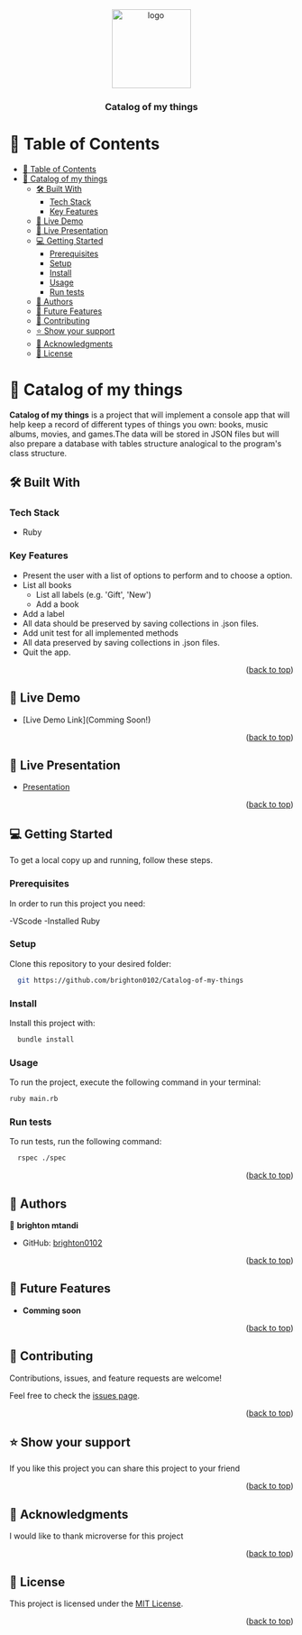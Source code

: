 <div align="center">

<img src="Logo.jpeg" alt="logo" width="140"  height="auto" />
  <br/>

<h3><b>Catalog of my things</b></h3>

</div>

<!-- TABLE OF CONTENTS -->

# 📗 Table of Contents

- [📗 Table of Contents](#-table-of-contents)
- [📖 Catalog of my things ](#-catalog-of-my-things-)
  - [🛠 Built With ](#-built-with-)
    - [Tech Stack ](#tech-stack-)
    - [Key Features ](#key-features-)
  - [🚀 Live Demo ](#-live-demo-)
  - [🎥 Live Presentation ](#-live-presentation-)
  - [💻 Getting Started ](#-getting-started-)
    - [Prerequisites](#prerequisites)
    - [Setup](#setup)
    - [Install](#install)
    - [Usage](#usage)
    - [Run tests](#run-tests)
  - [👥 Authors ](#-authors-)
  - [🔭 Future Features ](#-future-features-)
  - [🤝 Contributing ](#-contributing-)
  - [⭐️ Show your support ](#️-show-your-support-)
  - [🙏 Acknowledgments ](#-acknowledgments-)
  - [📝 License ](#-license-)

<!-- PROJECT DESCRIPTION -->

# 📖 Catalog of my things <a name="about-project"></a>

**Catalog of my things** is a project that will implement a console app that will help keep a record of different types of things you own: books, music albums, movies, and games.The data will be stored in JSON files but will also prepare a database with tables structure analogical to the program's class structure.

## 🛠 Built With <a name="built-with"></a>

### Tech Stack <a name="tech-stack"></a>

- Ruby

<!-- Features -->

### Key Features <a name="key-features"></a>

- Present the user with a list of options to perform and to choose a option.
- List all books
  - List all labels (e.g. 'Gift', 'New')
  - Add a book
- Add a label
- All data should be preserved by saving collections in .json files.
- Add unit test for all implemented methods
- All data preserved by saving collections in .json files.
- Quit the app.

<p align="right">(<a href="#readme-top">back to top</a>)</p>

## 🚀 Live Demo <a name="live-demo"></a>

- [Live Demo Link](Comming Soon!)

<p align="right">(<a href="#readme-top">back to top</a>)</p>


## 🎥 Live Presentation <a name="live-presentation"></a>

- [Presentation](https://drive.google.com/file/d/10CfJbV0e0em1XXFOH-W03w8y5xaBtLLM/view?usp=sharing)

<p align="right">(<a href="#readme-top">back to top</a>)</p>


<!-- GETTING STARTED -->

## 💻 Getting Started <a name="getting-started"></a>

To get a local copy up and running, follow these steps.

### Prerequisites

In order to run this project you need:

-VScode 
-Installed Ruby

### Setup

Clone this repository to your desired folder:

```sh
  git https://github.com/brighton0102/Catalog-of-my-things
```

### Install

Install this project with:

```sh
  bundle install
```

### Usage

To run the project, execute the following command in your terminal:

```sh
ruby main.rb
```

### Run tests

To run tests, run the following command:

```sh
  rspec ./spec
```
<p align="right">(<a href="#readme-top">back to top</a>)</p>

<!-- AUTHORS -->

## 👥 Authors <a name="author"></a>

👤 **brighton mtandi**

- GitHub: [brighton0102](htpps://github.com/brighton0102)

<p align="right">(<a href="#readme-top">back to top</a>)</p>

<!-- FUTURE FEATURES -->

## 🔭 Future Features <a name="future-features"></a>

- **Comming soon**


<p align="right">(<a href="#readme-top">back to top</a>)</p>

<!-- CONTRIBUTING -->

## 🤝 Contributing <a name="contributing"></a>

Contributions, issues, and feature requests are welcome!

Feel free to check the [issues page](https://github.com/brighton0102/Catalog-of-my-things/issues).

<p align="right">(<a href="#readme-top">back to top</a>)</p>

<!-- SUPPORT -->

## ⭐️ Show your support <a name="support"></a>

If you like this project you can share this project to your friend

<p align="right">(<a href="#readme-top">back to top</a>)</p>

<!-- ACKNOWLEDGEMENTS -->

## 🙏 Acknowledgments <a name="acknowledgements"></a>

I would like to thank microverse for this project

<p align="right">(<a href="#readme-top">back to top</a>)</p>

<!-- LICENSE -->

## 📝 License <a name="license"></a>

This project is licensed under the [MIT License](https://github.com/brighton0102/Catalog-of-my-things/blob/dev/LICENSE).

<p align="right">(<a href="#readme-top">back to top</a>)</p>